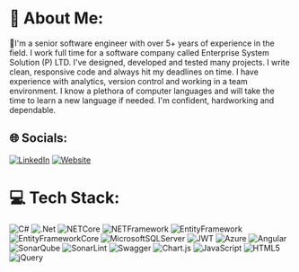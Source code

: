 # 💫 About Me:
🔭I'm a senior software engineer with over 5+ years of experience in the field. I work full time for a software company called Enterprise System Solution (P) LTD. I've designed, developed and tested many projects. I write clean, responsive code and always hit my deadlines on time. I have experience with analytics, version control and working in a team environment. I know a plethora of computer languages and will take the time to learn a new language if needed. I'm confident, hardworking and dependable.


## 🌐 Socials:
[![LinkedIn](https://img.shields.io/badge/LinkedIn-%230077B5.svg?logo=linkedin&logoColor=white)](https://linkedin.com/in/rakesh-kumar-939a42160) 
[![Website](https://img.shields.io/website?url=https://rrobin32.github.io/RakeshKumar)](https://rrobin32.github.io/RakeshKumar)



# 💻 Tech Stack:
![C#](https://img.shields.io/badge/c%23-%23239120.svg?style=for-the-badge&logo=csharp&logoColor=white) ![.Net](https://img.shields.io/badge/.NET-5C2D91?style=for-the-badge&logo=.net&logoColor=white) ![NETCore](https://img.shields.io/badge/.NET%20Core-8A2BE2?style=for-the-badge&logo=.net&logoColor=white) ![NETFramework](https://img.shields.io/badge/.NET%20Framework-8A2BE2?style=for-the-badge&logo=.net&logoColor=white) ![EntityFramework](https://img.shields.io/badge/Entity%20Framework-8A2BE2?style=for-the-badge&logo=.net&logoColor=white) ![EntityFrameworkCore](https://img.shields.io/badge/Entity%20Framework%20Core-8A2BE2?style=for-the-badge&logo=.net&logoColor=white)
![MicrosoftSQLServer](https://img.shields.io/badge/Microsoft%20SQL%20Server-CC2927?style=for-the-badge&logo=microsoft%20sql%20server&logoColor=white) ![JWT](https://img.shields.io/badge/JWT-black?style=for-the-badge&logo=JSON%20web%20tokens) ![Azure](https://img.shields.io/badge/azure-%230072C6.svg?style=for-the-badge&logo=microsoftazure&logoColor=white) ![Angular](https://img.shields.io/badge/angular-%23DD0031.svg?style=for-the-badge&logo=angular&logoColor=white) ![SonarQube](https://img.shields.io/badge/SonarQube-black?style=for-the-badge&logo=sonarqube&logoColor=4E9BCD) ![SonarLint](https://img.shields.io/badge/SonarLint-CB2029?style=for-the-badge&logo=SONARLINT&logoColor=white) ![Swagger](https://img.shields.io/badge/-Swagger-%23Clojure?style=for-the-badge&logo=swagger&logoColor=white) ![Chart.js](https://img.shields.io/badge/chart.js-F5788D.svg?style=for-the-badge&logo=chart.js&logoColor=white) ![JavaScript](https://img.shields.io/badge/javascript-%23323330.svg?style=for-the-badge&logo=javascript&logoColor=%23F7DF1E) ![HTML5](https://img.shields.io/badge/html5-%23E34F26.svg?style=for-the-badge&logo=html5&logoColor=white) ![jQuery](https://img.shields.io/badge/jquery-%230769AD.svg?style=for-the-badge&logo=jquery&logoColor=white)

<!-- Proudly created with GPRM ( https://gprm.itsvg.in ) -->
